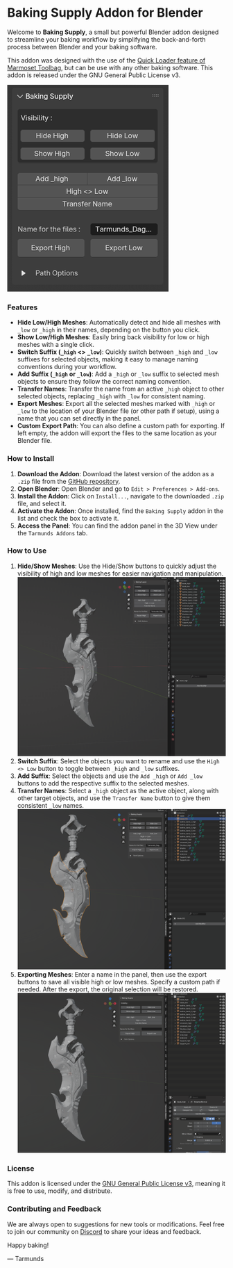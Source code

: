 # Baking Supply Addon for Blender

Welcome to **Baking Supply**, a small but powerful Blender addon designed to streamline your baking workflow by simplifying the back-and-forth process between Blender and your baking software. 

This addon was designed with the use of the [Quick Loader feature of Marmoset Toolbag](https://docs.marmoset.co/docs/baking-attributes/), but can be use with any other baking software.
This addon is released under the GNU General Public License v3.

![Baking Supply Panel](https://github.com/Tarmunds/Baking_Supply/blob/main/Images/Panel.png)

### Features

- **Hide Low/High Meshes**: Automatically detect and hide all meshes with `_low` or `_high` in their names, depending on the button you click.
- **Show Low/High Meshes**: Easily bring back visibility for low or high meshes with a single click.
- **Switch Suffix (`_high` <> `_low`)**: Quickly switch between `_high` and `_low` suffixes for selected objects, making it easy to manage naming conventions during your workflow.
- **Add Suffix (`_high` or `_low`)**: Add a `_high` or `_low` suffix to selected mesh objects to ensure they follow the correct naming convention.
- **Transfer Names**: Transfer the name from an active `_high` object to other selected objects, replacing `_high` with `_low` for consistent naming.
- **Export Meshes**: Export all the selected meshes marked with `_high` or `_low` to the location of your Blender file (or other path if setup), using a name that you can set directly in the panel.
- **Custom Export Path**: You can also define a custom path for exporting. If left empty, the addon will export the files to the same location as your Blender file.


### How to Install
1. **Download the Addon**: Download the latest version of the addon as a `.zip` file from the [GitHub repository](https://github.com/your_username/baking_supply).
2. **Open Blender**: Open Blender and go to `Edit > Preferences > Add-ons`.
3. **Install the Addon**: Click on `Install...`, navigate to the downloaded `.zip` file, and select it.
4. **Activate the Addon**: Once installed, find the `Baking Supply` addon in the list and check the box to activate it.
5. **Access the Panel**: You can find the addon panel in the 3D View under the `Tarmunds Addons` tab.

### How to Use
1. **Hide/Show Meshes**: Use the Hide/Show buttons to quickly adjust the visibility of high and low meshes for easier navigation and manipulation.
![Hide/Show High or Low](https://github.com/Tarmunds/Baking_Supply/blob/main/Images/Show_Hide.gif)
2. **Switch Suffix**: Select the objects you want to rename and use the `High <> Low` button to toggle between `_high` and `_low` suffixes.
3. **Add Suffix**: Select the objects and use the `Add _high` or `Add _low` buttons to add the respective suffix to the selected meshes.
4. **Transfer Names**: Select a `_high` object as the active object, along with other target objects, and use the `Transfer Name` button to give them consistent `_low` names.
![Name Operator](https://github.com/Tarmunds/Baking_Supply/blob/main/Images/Name_Operator.gif)
5. **Exporting Meshes**: Enter a name in the panel, then use the export buttons to save all visible high or low meshes. Specify a custom path if needed. After the export, the original selection will be restored.
![Export](https://github.com/Tarmunds/Baking_Supply/blob/main/Images/Export.gif)

### License
This addon is licensed under the [GNU General Public License v3](https://www.gnu.org/licenses/gpl-3.0.html), meaning it is free to use, modify, and distribute.

### Contributing and Feedback
We are always open to suggestions for new tools or modifications. Feel free to join our community on [Discord](https://discord.gg/h39W5s5ZbQ) to share your ideas and feedback.

Happy baking!

— Tarmunds

